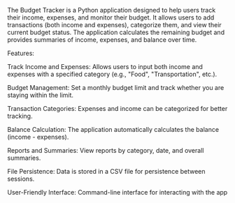 The Budget Tracker is a Python application designed to help users track their income, expenses, and monitor their budget. It allows users to add transactions (both income and expenses), categorize them, and view their current budget status. The application calculates the remaining budget and provides summaries of income, expenses, and balance over time.

Features:

Track Income and Expenses: Allows users to input both income and expenses with a specified category (e.g., "Food", "Transportation", etc.).

Budget Management: Set a monthly budget limit and track whether you are staying within the limit.

Transaction Categories: Expenses and income can be categorized for better tracking.

Balance Calculation: The application automatically calculates the balance (income - expenses).

Reports and Summaries: View reports by category, date, and overall summaries.

File Persistence: Data is stored in a CSV file for persistence between sessions.

User-Friendly Interface: Command-line interface for interacting with the app
